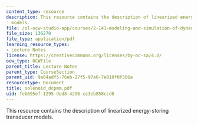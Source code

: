 ```yaml
---
content_type: resource
description: This resource contains the description of linearized energy-storing transducer
  models.
file: /ol-ocw-studio-app/courses/2-141-modeling-and-simulation-of-dynamic-systems-fall-2006/feb695ef1295ded84296cc3eb858ccd0_solenoid_dcpmm.pdf
file_size: 136270
file_type: application/pdf
learning_resource_types:
- Lecture Notes
license: https://creativecommons.org/licenses/by-nc-sa/4.0/
ocw_type: OCWFile
parent_title: Lecture Notes
parent_type: CourseSection
parent_uid: 9a04adf5-76eb-27f5-97a0-7e810f0f306a
resourcetype: Document
title: solenoid_dcpmm.pdf
uid: feb695ef-1295-ded8-4296-cc3eb858ccd0
---
```

This resource contains the description of linearized energy-storing transducer models.